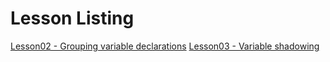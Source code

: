 # Lesson Listing

[Lesson02 - Grouping variable declarations](./lesson02/Main.go)
[Lesson03 - Variable shadowing](./lesson03/Main.go)